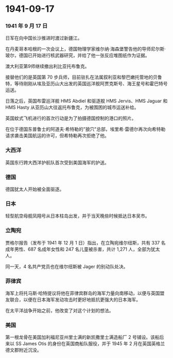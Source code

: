# 1941-09-17

### 1941 年 9 月 17 日

日军在向中国长沙推进时渡过新疆江。

在丹麦哥本哈根的一次会议上，德国物理学家维尔纳·海森堡警告他的导师尼尔斯·玻尔，德国已开始进行核武器研究，并给了他一张反应堆图纸作为证据。

澳大利亚第9师继续撤出利比亚托布鲁克。

接替他们的是英国第 70
步兵师，目前驻扎在法属叙利亚和黎巴嫩托管地的贝鲁特，等待刚刚从埃及亚历山大出发的英国巡洋舰阿贾克斯号、海王星号和霍巴特号运送。

日落之后，英国布雷巡洋舰 HMS Abdiel 和驱逐舰 HMS Jervis、HMS Jaguar 和
HMS Hasty 从亚历山大往返托布鲁克，为被围困的城市运送补给。

英国蚊式飞机进行的首次行动是为了拍摄德国控制的港口的照片。

在位于德国东普鲁士的阿道夫·希特勒的"狼穴"总部，埃里希·雷德尔再次向希特勒请求袭击美国航运的许可，但希特勒再次拒绝了他。

### 大西洋

英国东行跨大西洋护航队首次受到美国海军的护送。

### 德国

德国犹太人开始被全面驱逐。

### 日本

轻型航空母舰凤翔号从日本柱岛出发，并于当天晚些时候抵达日本吴市。

### 立陶宛

贾格尔报告（发布于 1941 年 12 月 1 日）指出，在立陶宛维尔纽斯，共有 337
名成年男性、687 名成年女性和 247 名儿童被杀害，共计 1,271
人，全部为犹太人。

同一天，4 名共产党员也在维尔纽斯被 Jager 的别动队处决。

### 菲律宾

海军上将托马斯·哈特提议将他在菲律宾群岛的海军力量向南移动，以便与英国盟友联合，以便在日本海军发动攻击时更好地抵抗更强大的日本海军。

在太平洋战争开始之前，他改变了对这个计划的想法。

### 美国

第一根龙骨在美国加利福尼亚州里士满的新凯撒里士满造船厂 2
号铺设。该船后来以 SS James Otis 的身份在英国商船队服役，并于 1945 年 2
月在英国英格兰德文郡附近沉没。